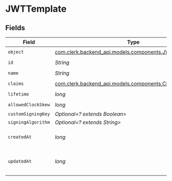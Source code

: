 # JWTTemplate


## Fields

| Field                                                                                                     | Type                                                                                                      | Required                                                                                                  | Description                                                                                               |
| --------------------------------------------------------------------------------------------------------- | --------------------------------------------------------------------------------------------------------- | --------------------------------------------------------------------------------------------------------- | --------------------------------------------------------------------------------------------------------- |
| `object`                                                                                                  | [com.clerk.backend_api.models.components.JWTTemplateObject](../../models/components/JWTTemplateObject.md) | :heavy_check_mark:                                                                                        | N/A                                                                                                       |
| `id`                                                                                                      | *String*                                                                                                  | :heavy_check_mark:                                                                                        | N/A                                                                                                       |
| `name`                                                                                                    | *String*                                                                                                  | :heavy_check_mark:                                                                                        | N/A                                                                                                       |
| `claims`                                                                                                  | [com.clerk.backend_api.models.components.Claims](../../models/components/Claims.md)                       | :heavy_check_mark:                                                                                        | N/A                                                                                                       |
| `lifetime`                                                                                                | *long*                                                                                                    | :heavy_check_mark:                                                                                        | N/A                                                                                                       |
| `allowedClockSkew`                                                                                        | *long*                                                                                                    | :heavy_check_mark:                                                                                        | N/A                                                                                                       |
| `customSigningKey`                                                                                        | *Optional<? extends Boolean>*                                                                             | :heavy_minus_sign:                                                                                        | N/A                                                                                                       |
| `signingAlgorithm`                                                                                        | *Optional<? extends String>*                                                                              | :heavy_minus_sign:                                                                                        | N/A                                                                                                       |
| `createdAt`                                                                                               | *long*                                                                                                    | :heavy_check_mark:                                                                                        | Unix timestamp of creation.<br/>                                                                          |
| `updatedAt`                                                                                               | *long*                                                                                                    | :heavy_check_mark:                                                                                        | Unix timestamp of last update.<br/>                                                                       |